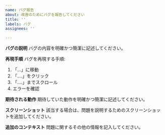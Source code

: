```yaml
---
name: バグ報告
about: 改善のためにバグを報告してください
title: ''
labels: バグ
assignees: ''

---
```


**バグの説明**
バグの内容を明確かつ簡潔に記述してください。

**再現手順**
バグを再現する手順:
1. 「...」に移動
2. 「....」をクリック
3. 「....」までスクロール
4. エラーを確認

**期待される動作**
期待していた動作を明確かつ簡潔に記述してください。

**スクリーンショット**
該当する場合は、問題を説明するためのスクリーンショットを追加してください。

**追加のコンテキスト**
問題に関するその他の情報を記入してください。
